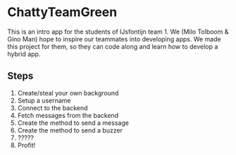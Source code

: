# ChattyTeamGreen
This is an intro app for the students of IJsfontijn team 1.
We (Milo Tolboom & Gino Man) hope to inspire our teammates into developing apps. We made this project for them, so they can code along and learn how to develop a hybrid app.

## Steps
1. Create/steal your own background
2. Setup a username
3. Connect to the backend
4. Fetch messages from the backend
5. Create the method to send a message
6. Create the method to send a buzzer
7. ?????
8. Profit!
